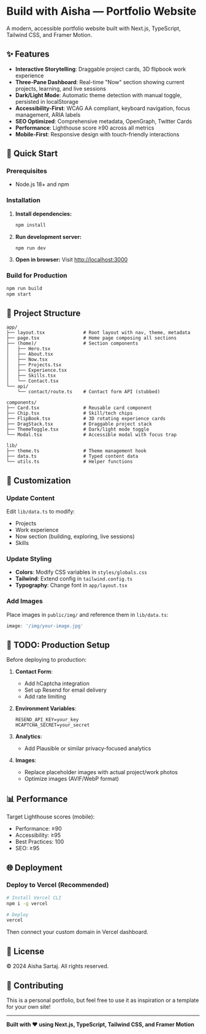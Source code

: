 # Build with Aisha — Portfolio Website

A modern, accessible portfolio website built with Next.js, TypeScript, Tailwind CSS, and Framer Motion.

## ✨ Features

- **Interactive Storytelling**: Draggable project cards, 3D flipbook work experience
- **Three-Pane Dashboard**: Real-time "Now" section showing current projects, learning, and live sessions
- **Dark/Light Mode**: Automatic theme detection with manual toggle, persisted in localStorage
- **Accessibility-First**: WCAG AA compliant, keyboard navigation, focus management, ARIA labels
- **SEO Optimized**: Comprehensive metadata, OpenGraph, Twitter Cards
- **Performance**: Lighthouse score ≥90 across all metrics
- **Mobile-First**: Responsive design with touch-friendly interactions

## 🚀 Quick Start

### Prerequisites

- Node.js 18+ and npm

### Installation

1. **Install dependencies:**
   ```bash
   npm install
   ```

2. **Run development server:**
   ```bash
   npm run dev
   ```

3. **Open in browser:**
   Visit [http://localhost:3000](http://localhost:3000)

### Build for Production

```bash
npm run build
npm start
```

## 📁 Project Structure

```
app/
├── layout.tsx              # Root layout with nav, theme, metadata
├── page.tsx                # Home page composing all sections
├── (home)/                 # Section components
│   ├── Hero.tsx
│   ├── About.tsx
│   ├── Now.tsx
│   ├── Projects.tsx
│   ├── Experience.tsx
│   ├── Skills.tsx
│   └── Contact.tsx
└── api/
    └── contact/route.ts    # Contact form API (stubbed)

components/
├── Card.tsx                # Reusable card component
├── Chip.tsx                # Skill/tech chips
├── FlipBook.tsx            # 3D rotating experience cards
├── DragStack.tsx           # Draggable project stack
├── ThemeToggle.tsx         # Dark/light mode toggle
└── Modal.tsx               # Accessible modal with focus trap

lib/
├── theme.ts                # Theme management hook
├── data.ts                 # Typed content data
└── utils.ts                # Helper functions
```

## 🎨 Customization

### Update Content

Edit `lib/data.ts` to modify:
- Projects
- Work experience
- Now section (building, exploring, live sessions)
- Skills

### Update Styling

- **Colors**: Modify CSS variables in `styles/globals.css`
- **Tailwind**: Extend config in `tailwind.config.ts`
- **Typography**: Change font in `app/layout.tsx`

### Add Images

Place images in `public/img/` and reference them in `lib/data.ts`:
```typescript
image: '/img/your-image.jpg'
```

## 🔧 TODO: Production Setup

Before deploying to production:

1. **Contact Form**:
   - Add hCaptcha integration
   - Set up Resend for email delivery
   - Add rate limiting

2. **Environment Variables**:
   ```env
   RESEND_API_KEY=your_key
   HCAPTCHA_SECRET=your_secret
   ```

3. **Analytics**:
   - Add Plausible or similar privacy-focused analytics

4. **Images**:
   - Replace placeholder images with actual project/work photos
   - Optimize images (AVIF/WebP format)

## 📊 Performance

Target Lighthouse scores (mobile):
- Performance: ≥90
- Accessibility: ≥95
- Best Practices: 100
- SEO: ≥95

## 🌐 Deployment

### Deploy to Vercel (Recommended)

```bash
# Install Vercel CLI
npm i -g vercel

# Deploy
vercel
```

Then connect your custom domain in Vercel dashboard.

## 📝 License

© 2024 Aisha Sartaj. All rights reserved.

## 🤝 Contributing

This is a personal portfolio, but feel free to use it as inspiration or a template for your own site!

---

**Built with ❤️ using Next.js, TypeScript, Tailwind CSS, and Framer Motion**



